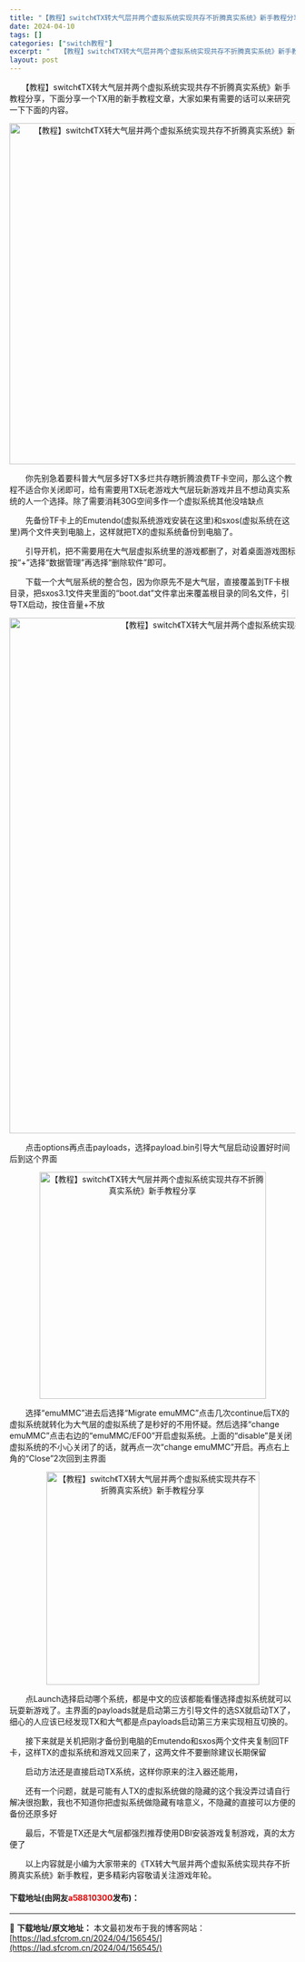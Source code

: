 ```yaml
---
title: "【教程】switch《TX转大气层并两个虚拟系统实现共存不折腾真实系统》新手教程分享"
date: 2024-04-10
tags: []
categories: ["switch教程"]
excerpt: "　　【教程】switch《TX转大气层并两个虚拟系统实现共存不折腾真实系统》新手教程分享，下面分享一个TX用的新手教程文章，大家如果有需要的话可以来研究一下下面的内容。 　　你先别急着要科普大气层多好TX多烂共存瞎折腾浪费TF卡空间，那么这个教程不适合你关闭即可，给有需要用TX玩老游戏大气层玩新游戏&hellip;"
layout: post
---
```


 <p>　　【教程】switch《TX转大气层并两个虚拟系统实现共存不折腾真实系统》新手教程分享，下面分享一个TX用的新手教程文章，大家如果有需要的话可以来研究一下下面的内容。</p> <p align="center"><img align="" border="0" src="https://lad.sfcrom.cn/wp-content/uploads/2024/04/20240410_6616302411616.webp" width="600" alt="【教程】switch《TX转大气层并两个虚拟系统实现共存不折腾真实系统》新手教程分享" /></p> <p>　　你先别急着要科普大气层多好TX多烂共存瞎折腾浪费TF卡空间，那么这个教程不适合你关闭即可，给有需要用TX玩老游戏大气层玩新游戏并且不想动真实系统的人一个选择。除了需要消耗30G空间多作一个虚拟系统其他没啥缺点</p> <p>　　先备份TF卡上的Emutendo(虚拟系统游戏安装在这里)和sxos(虚拟系统在这里)两个文件夹到电脑上，这样就把TX的虚拟系统备份到电脑了。</p> <p>　　引导开机，把不需要用在大气层虚拟系统里的游戏都删了，对着桌面游戏图标按&ldquo;+&rdquo;选择&ldquo;数据管理&rdquo;再选择&ldquo;删除软件&rdquo;即可。</p> <p>　　下载一个大气层系统的整合包，因为你原先不是大气层，直接覆盖到TF卡根目录，把sxos3.1文件夹里面的&ldquo;boot.dat&rdquo;文件拿出来覆盖根目录的同名文件，引导TX启动，按住音量+不放</p> <p align="center"><img align="" border="0" src="https://lad.sfcrom.cn/wp-content/uploads/2024/04/20240410_66163024593e9.webp" width="907" alt="【教程】switch《TX转大气层并两个虚拟系统实现共存不折腾真实系统》新手教程分享" /></p> <p>　　点击options再点击payloads，选择payload.bin引导大气层启动设置好时间后到这个界面</p> <p align="center"><img align="" border="0" src="https://lad.sfcrom.cn/wp-content/uploads/2024/04/20240410_661630249c34c.webp" width="399" alt="【教程】switch《TX转大气层并两个虚拟系统实现共存不折腾真实系统》新手教程分享" /></p> <p>　　选择&ldquo;emuMMC&rdquo;进去后选择&ldquo;Migrate emuMMC&rdquo;点击几次continue后TX的虚拟系统就转化为大气层的虚拟系统了是秒好的不用怀疑。然后选择&ldquo;change emuMMC&rdquo;点击右边的&ldquo;emuMMC/EF00&rdquo;开启虚拟系统。上面的&ldquo;disable&rdquo;是关闭虚拟系统的不小心关闭了的话，就再点一次&ldquo;change emuMMC&rdquo;开启。再点右上角的&ldquo;Close&rdquo;2次回到主界面</p> <p align="center"><img align="" border="0" src="https://lad.sfcrom.cn/wp-content/uploads/2024/04/20240410_66163024e1d64.webp" width="375" alt="【教程】switch《TX转大气层并两个虚拟系统实现共存不折腾真实系统》新手教程分享" /></p> <p>　　点Launch选择启动哪个系统，都是中文的应该都能看懂选择虚拟系统就可以玩耍新游戏了。主界面的payloads就是启动第三方引导文件的选SX就启动TX了，细心的人应该已经发现TX和大气都是点payloads启动第三方来实现相互切换的。</p> <p>　　接下来就是关机把刚才备份到电脑的Emutendo和sxos两个文件夹复制回TF卡，这样TX的虚拟系统和游戏又回来了，这两文件不要删除建议长期保留</p> <p>　　启动方法还是直接启动TX系统，这样你原来的注入器还能用，</p> <p>　　还有一个问题，就是可能有人TX的虚拟系统做的隐藏的这个我没弄过请自行解决很抱歉，我也不知道你把虚拟系统做隐藏有啥意义，不隐藏的直接可以方便的备份还原多好</p> <p>　　最后，不管是TX还是大气层都强烈推荐使用DBI安装游戏复制游戏，真的太方便了</p> <p>　　以上内容就是小编为大家带来的《TX转大气层并两个虚拟系统实现共存不折腾真实系统》新手教程，更多精彩内容敬请关注游戏年轮。</p> <p><h4>下载地址(由网友<font color="red">a58810300</font>发布)：</h4></p> 

---
📖 **下载地址/原文地址：** 本文最初发布于我的博客网站：[https://lad.sfcrom.cn/2024/04/156545/](https://lad.sfcrom.cn/2024/04/156545/)
